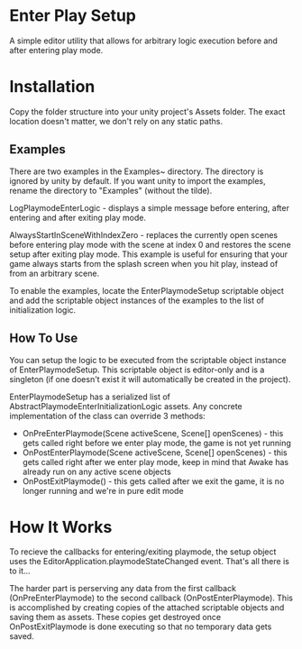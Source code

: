 # Enter Play Setup

A simple editor utility that allows for arbitrary logic execution before and after entering play mode.

# Installation

Copy the folder structure into your unity project's Assets folder. The exact location doesn't matter, we don't rely on any static paths.

## Examples

There are two examples in the Examples~ directory. The directory is ignored by unity by default. If you want unity to import the examples, rename the directory to "Examples" (without the tilde).

LogPlaymodeEnterLogic - displays a simple message before entering, after entering and after exiting play mode.

AlwaysStartInSceneWithIndexZero - replaces the currently open scenes before entering play mode with the scene at index 0 and restores the scene setup after exiting play mode. This example is useful for ensuring that your game always starts from the splash screen when you hit play, instead of from an arbitrary scene.

To enable the examples, locate the EnterPlaymodeSetup scriptable object and add the scriptable object instances of the examples to the list of initialization logic.

## How To Use

You can setup the logic to be executed from the scriptable object instance of EnterPlaymodeSetup. This scriptable object is editor-only and is a singleton (if one doesn't exist it will automatically be created in the project).

EnterPlaymodeSetup has a serialized list of AbstractPlaymodeEnterInitializationLogic assets. Any concrete implementation of the class can override 3 methods:

- OnPreEnterPlaymode(Scene activeScene, Scene[] openScenes) - this gets called right before we enter play mode, the game is not yet running
- OnPostEnterPlaymode(Scene activeScene, Scene[] openScenes) - this gets called right after we enter play mode, keep in mind that Awake has already run on any active scene objects
- OnPostExitPlaymode() - this gets called after we exit the game, it is no longer running and we're in pure edit mode

# How It Works

To recieve the callbacks for entering/exiting playmode, the setup object uses the EditorApplication.playmodeStateChanged event. That's all there is to it...

The harder part is perserving any data from the first callback (OnPreEnterPlaymode) to the second callback (OnPostEnterPlaymode). This is accomplished by creating copies of the attached scriptable objects and saving them as assets. These copies get destroyed once OnPostExitPlaymode is done executing so that no temporary data gets saved.